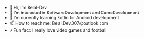 - 👋 Hi, I’m Belal-Dev
- 👀 I’m interested in SoftwareDevelopment and GameDevelopment
- 🌱 I’m currently learning Kotlin for Android development
- 📫 How to reach me: Belal.Dev.007@outlook.com
- ⚡ Fun fact: I really love video games and football

<!---
Belal-Dev/Belal-Dev is a ✨ special ✨ repository because its `README.md` (this file) appears on your GitHub profile.
You can click the Preview link to take a look at your changes.
--->
